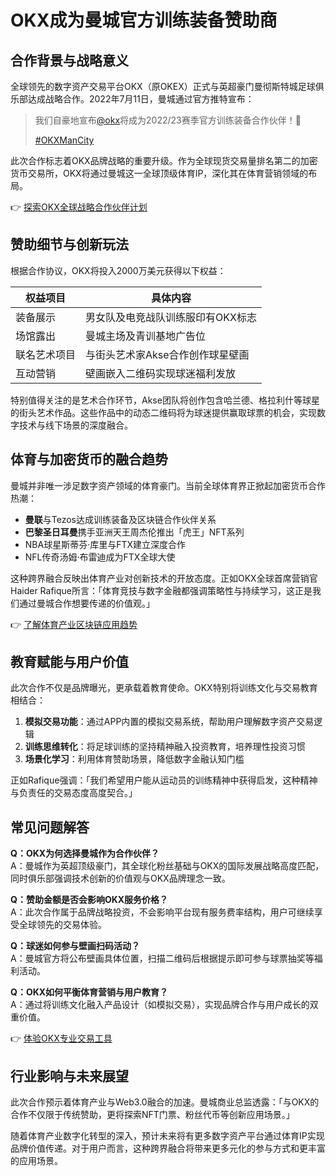# OKX成为曼城官方训练装备赞助商

## 合作背景与战略意义

全球领先的数字资产交易平台OKX（原OKEX）正式与英超豪门曼彻斯特城足球俱乐部达成战略合作。2022年7月11日，曼城通过官方推特宣布：

> 我们自豪地宣布[@okx](https://bit.ly/okx_welcome)将成为2022/23赛季官方训练装备合作伙伴！💪  
>  
> [#OKXManCity](https://bit.ly/okx_welcome)

此次合作标志着OKX品牌战略的重要升级。作为全球现货交易量排名第二的加密货币交易所，OKX将通过曼城这一全球顶级体育IP，深化其在体育营销领域的布局。

👉 [探索OKX全球战略合作伙伴计划](https://bit.ly/okx_welcome)

## 赞助细节与创新玩法

根据合作协议，OKX将投入2000万美元获得以下权益：

| 权益项目          | 具体内容                          |
|-------------------|-----------------------------------|
| 装备展示          | 男女队及电竞战队训练服印有OKX标志 |
| 场馆露出          | 曼城主场及青训基地广告位          |
| 联名艺术项目      | 与街头艺术家Akse合作创作球星壁画  |
| 互动营销          | 壁画嵌入二维码实现球迷福利发放    |

特别值得关注的是艺术合作环节，Akse团队将创作包含哈兰德、格拉利什等球星的街头艺术作品。这些作品中的动态二维码将为球迷提供赢取球票的机会，实现数字技术与线下场景的深度融合。

## 体育与加密货币的融合趋势

曼城并非唯一涉足数字资产领域的体育豪门。当前全球体育界正掀起加密货币合作热潮：

- **曼联**与Tezos达成训练装备及区块链合作伙伴关系
- **巴黎圣日耳曼**携手亚洲天王周杰伦推出「虎王」NFT系列
- NBA球星斯蒂芬·库里与FTX建立深度合作
- NFL传奇汤姆·布雷迪成为FTX全球大使

这种跨界融合反映出体育产业对创新技术的开放态度。正如OKX全球首席营销官Haider Rafique所言：「体育竞技与数字金融都强调策略性与持续学习，这正是我们通过曼城合作想要传递的价值观。」

👉 [了解体育产业区块链应用趋势](https://bit.ly/okx_welcome)

## 教育赋能与用户价值

此次合作不仅是品牌曝光，更承载着教育使命。OKX特别将训练文化与交易教育相结合：

1. **模拟交易功能**：通过APP内置的模拟交易系统，帮助用户理解数字资产交易逻辑
2. **训练思维转化**：将足球训练的坚持精神融入投资教育，培养理性投资习惯
3. **场景化学习**：利用体育赞助场景，降低数字金融认知门槛

正如Rafique强调：「我们希望用户能从运动员的训练精神中获得启发，这种精神与负责任的交易态度高度契合。」

## 常见问题解答

**Q：OKX为何选择曼城作为合作伙伴？**  
A：曼城作为英超顶级豪门，其全球化粉丝基础与OKX的国际发展战略高度匹配，同时俱乐部强调技术创新的价值观与OKX品牌理念一致。

**Q：赞助金额是否会影响OKX服务价格？**  
A：此次合作属于品牌战略投资，不会影响平台现有服务费率结构，用户可继续享受全球领先的交易体验。

**Q：球迷如何参与壁画扫码活动？**  
A：曼城官方将公布壁画具体位置，扫描二维码后根据提示即可参与球票抽奖等福利活动。

**Q：OKX如何平衡体育营销与用户教育？**  
A：通过将训练文化融入产品设计（如模拟交易），实现品牌合作与用户成长的双重价值。

👉 [体验OKX专业交易工具](https://bit.ly/okx_welcome)

## 行业影响与未来展望

此次合作预示着体育产业与Web3.0融合的加速。曼城商业总监透露：「与OKX的合作不仅限于传统赞助，更将探索NFT门票、粉丝代币等创新应用场景。」

随着体育产业数字化转型的深入，预计未来将有更多数字资产平台通过体育IP实现品牌价值传递。对于用户而言，这种跨界融合将带来更多元化的参与方式和更丰富的应用场景。